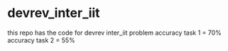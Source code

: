 # devrev_inter_iit
this repo has the code for devrev inter_iit problem
accuracy task 1 = 70%
accuracy task 2 = 55%
